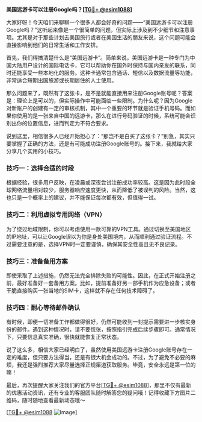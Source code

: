 **美国远游卡可以注册Google吗？[[TG💪+ @esim1088](https://t.me/s/esim1088)]**

大家好呀！今天咱们来聊聊一个很多人都会好奇的问题——“美国远游卡可以注册Google吗？”这听起来像是一个很简单的问题，但实际上涉及到不少细节和注意事项。尤其是对于那些计划去美国旅行或者在美国生活的朋友来说，这个问题可能会直接影响到他们的日常生活和工作安排。

首先，我们得搞清楚什么是“美国远游卡”。简单来说，美国远游卡是一种专门为中国大陆用户设计的国际电话卡，它可以帮助你在国外时保持与国内亲友的联系，同时还能享受一些本地化的服务。这种卡通常包含通话、短信以及数据流量等功能，非常适合短期出国旅游或长期居住的人士使用。

那么问题来了，既然有了这张卡，是不是就能直接用来注册Google账号呢？答案是：理论上是可以的，但实际操作中可能面临一些限制。为什么呢？因为Google对新账户的创建有一定的审核机制，其中一个重要的环节就是验证手机号码。而如果你使用的是一张来自中国的远游卡，那么在进行号码验证的时候，系统可能会识别出你的位置信息，进而判定为不符合要求。

说到这里，相信很多人已经开始担心了：“那岂不是白买了这张卡？”别急，其实只要掌握了正确的方法，还是有可能成功注册Google账号的。接下来，我就给大家分享几个实用的小技巧。

### 技巧一：选择合适的时段

根据经验，很多用户反映，在凌晨或深夜尝试注册成功率较高。这是因为此时段全球网络流量相对较少，服务器响应速度更快，从而降低了被误判的风险。当然，这也只是一个概率上的建议，并不能保证每次都有效，但值得一试。

### 技巧二：利用虚拟专用网络（VPN）

为了绕过地域限制，你可以考虑使用一款可靠的VPN工具。通过切换至美国地区的IP地址，可以让Google误以为你是身处美国境内，从而顺利通过验证流程。不过需要注意的是，选择VPN时一定要谨慎，确保其安全性高且无不良记录。

### 技巧三：准备备用方案

即使采取了上述措施，仍然无法完全排除失败的可能性。因此，在正式开始注册之前，最好准备好一套备用方案。比如，提前准备好另一部手机作为应急设备；或者干脆直接购买一张当地的SIM卡，这样就不存在任何技术障碍了。

### 技巧四：耐心等待邮件确认

有时候，即便一切准备工作都做得很好，仍然可能收到一封提示需要进一步核实身份的邮件。遇到这种情况时，请不要慌张，按照指引完成后续步骤即可。通常情况下，只要信息真实准确，很快就能恢复正常状态。

说了这么多，相信大家已经明白了，虽然使用美国远游卡注册Google账号存在一定的难度，但只要方法得当，还是有很大机会成功的。不过，为了避免不必要的麻烦，我还是强烈推荐大家尽量选择正规渠道获取服务。毕竟，安全永远是第一位的嘛！

最后，再次提醒大家关注我们的官方平台[[TG💪+ @esim1088](https://t.me/s/esim1088)]，那里不仅有最新的优惠活动资讯，还有专业的客服团队随时解答您的疑问哦！记得收藏下方图片二维码，随时随地查看最新动态哦～

[[TG💪+ @esim1088](https://t.me/s/esim1088) ![Image](https://i.postimg.cc/4NQfJmqS/Snipaste-2025-05-13-00-14-12.png)]
